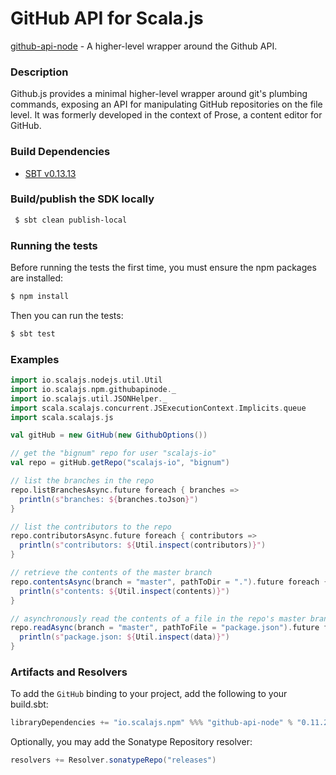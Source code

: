 GitHub API for Scala.js
================================
[github-api-node](https://www.npmjs.com/package/github-api-node) - A higher-level wrapper around the Github API.

### Description

Github.js provides a minimal higher-level wrapper around git's plumbing commands, exposing an API for 
manipulating GitHub repositories on the file level. It was formerly developed in the context of Prose, 
a content editor for GitHub.

### Build Dependencies


* [SBT v0.13.13](http://www.scala-sbt.org/download.html)

### Build/publish the SDK locally

```bash
 $ sbt clean publish-local
```

### Running the tests

Before running the tests the first time, you must ensure the npm packages are installed:

```bash
$ npm install
```

Then you can run the tests:

```bash
$ sbt test
```

### Examples

```scala
import io.scalajs.nodejs.util.Util
import io.scalajs.npm.githubapinode._
import io.scalajs.util.JSONHelper._
import scala.scalajs.concurrent.JSExecutionContext.Implicits.queue
import scala.scalajs.js

val gitHub = new GitHub(new GithubOptions())

// get the "bignum" repo for user "scalajs-io"
val repo = gitHub.getRepo("scalajs-io", "bignum")

// list the branches in the repo
repo.listBranchesAsync.future foreach { branches =>
  println(s"branches: ${branches.toJson}")
}

// list the contributors to the repo  
repo.contributorsAsync.future foreach { contributors =>
  println(s"contributors: ${Util.inspect(contributors)}")
}

// retrieve the contents of the master branch
repo.contentsAsync(branch = "master", pathToDir = ".").future foreach { contents =>
  println(s"contents: ${Util.inspect(contents)}")
}

// asynchronously read the contents of a file in the repo's master branch
repo.readAsync(branch = "master", pathToFile = "package.json").future foreach { data =>
  println(s"package.json: ${Util.inspect(data)}")
}
```

### Artifacts and Resolvers

To add the `GitHub` binding to your project, add the following to your build.sbt:  

```sbt
libraryDependencies += "io.scalajs.npm" %%% "github-api-node" % "0.11.2"
```

Optionally, you may add the Sonatype Repository resolver:

```sbt   
resolvers += Resolver.sonatypeRepo("releases") 
```
